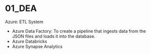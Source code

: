 # 01_DEA
Azure: ETL System 
* Azure Data Factory: To create a pipeline that ingests data from the JSON files and loads it into the database.
* Azure Databricks
* Azure Synapse Analytics 
